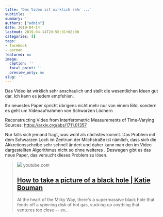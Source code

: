 ```yaml
---
title: 'Das Video ist wirklich sehr ...'
subtitle: ''
summary: ''
authors: ["admin"]
date: 2019-04-14
lastmod: 2019-04-14T20:58:31+02:00
categories: []
tags:
- facebook
- german
featured: no
image:
  caption: ''
  focal_point: ''
  preview_only: no
slug: ''
---
```

Das Video ist wirklich sehr anschaulich und stellt die wesentlichen Ideen gut dar. Ich kann es jedem empfehlen.

Ihr neuestes Paper spricht übrigens nicht mehr nur von einem Bild, sondern es geht um Videoaufnahmen von Schwarzen Löchern

Reconstructing Video from Interferometric Measurements of
Time-Varying Sources: https://arxiv.org/abs/1711.01357

Nur falls sich jemand fragt, was wohl als nächstes kommt. Das Problem mit dem Schwarzen Loch im Zentrum der Milchstraße ist nämlich, dass sich die Akkretionsscheibe sehr schnell ändert und daher kann man den im Video dargestellten Algorithmus nicht so ohne weiteres . Deswegen gibt es das neue Paper, das versucht dieses Problem zu lösen.
> [![](https://i.ytimg.com/vi/BIvezCVcsYs/maxresdefault.jpg)](https://www.youtube.com/watch?v=BIvezCVcsYs)
> youtube.com
> ## [How to take a picture of a black hole | Katie Bouman](https://www.youtube.com/watch?v=BIvezCVcsYs)
>
>At the heart of the Milky Way, there's a supermassive black hole that feeds off a spinning disk of hot gas, sucking up anything that ventures too close -- ev...



